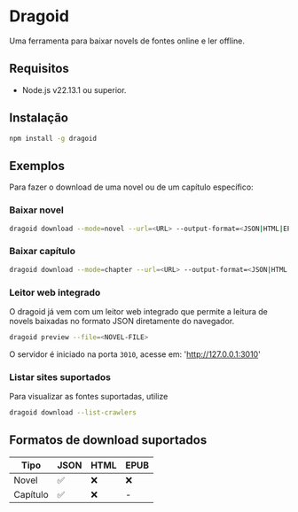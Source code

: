 # Dragoid

Uma ferramenta para baixar novels de fontes online e ler offline.

## Requisitos

- Node.js v22.13.1 ou superior.

## Instalação

```bash
npm install -g dragoid
```

## Exemplos

Para fazer o download de uma novel ou de um capítulo específico:

### Baixar novel
  ```bash
  dragoid download --mode=novel --url=<URL> --output-format=<JSON|HTML|EPUB>
  ```

### Baixar capítulo
  ```bash
  dragoid download --mode=chapter --url=<URL> --output-format=<JSON|HTML|EPUB>
  ```


### Leitor web integrado
O dragoid já vem com um leitor web integrado que permite a leitura de novels baixadas no formato JSON diretamente do navegador.

  ```bash
  dragoid preview --file=<NOVEL-FILE>
  ```

O servidor é iniciado na porta `3010`, acesse em: 'http://127.0.0.1:3010'

### Listar sites suportados
Para visualizar as fontes suportadas, utilize
 ```bash
 dragoid download --list-crawlers
 ```


## Formatos de download suportados

| Tipo | JSON | HTML | EPUB |
|------|------|------|------|
|Novel | ✅ | ❌ | ❌|
|Capítulo| ✅ | ❌ | -|
